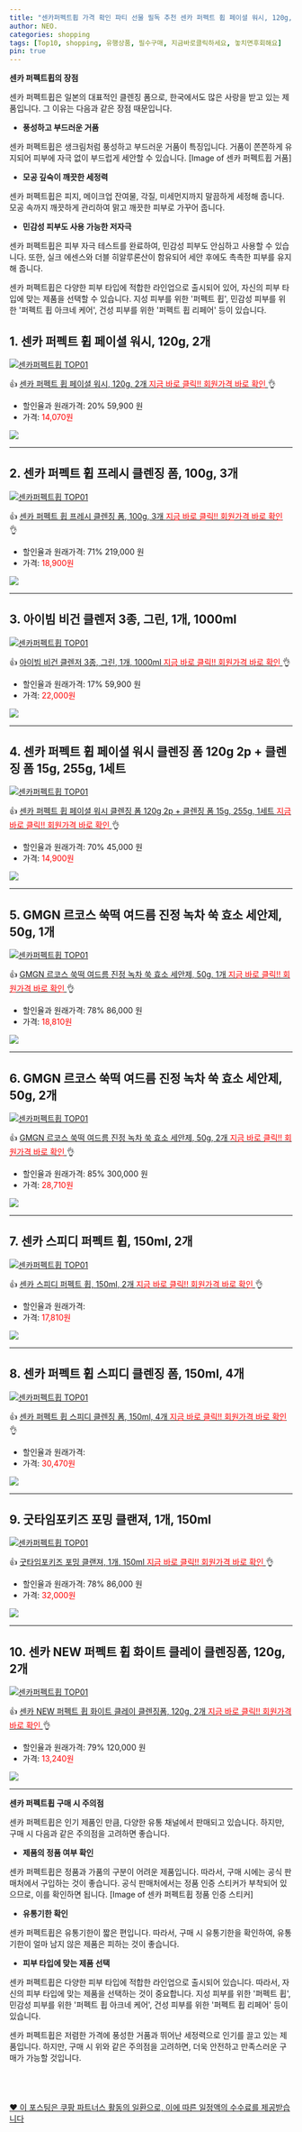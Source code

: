 ```yaml
---
title: "센카퍼펙트휩 가격 확인 파티 선물 필독 추천 센카 퍼펙트 휩 페이셜 워시, 120g, 2개 비교 장점 구매가이드"
author: NEO.
categories: shopping
tags: [Top10, shopping, 유행상품, 필수구매, 지금바로클릭하세요, 놓치면후회해요]
pin: true
---
```

**센카 퍼펙트휩의 장점**

센카 퍼펙트휩은 일본의 대표적인 클렌징 폼으로, 한국에서도 많은 사랑을 받고 있는 제품입니다. 그 이유는 다음과 같은 장점 때문입니다.

* **풍성하고 부드러운 거품**

센카 퍼펙트휩은 생크림처럼 풍성하고 부드러운 거품이 특징입니다. 거품이 쫀쫀하게 유지되어 피부에 자극 없이 부드럽게 세안할 수 있습니다.
[Image of 센카 퍼펙트휩 거품]

* **모공 깊숙이 깨끗한 세정력**

센카 퍼펙트휩은 피지, 메이크업 잔여물, 각질, 미세먼지까지 말끔하게 세정해 줍니다. 모공 속까지 깨끗하게 관리하여 맑고 깨끗한 피부로 가꾸어 줍니다.

* **민감성 피부도 사용 가능한 저자극**

센카 퍼펙트휩은 피부 자극 테스트를 완료하여, 민감성 피부도 안심하고 사용할 수 있습니다. 또한, 실크 에센스와 더블 히알루론산이 함유되어 세안 후에도 촉촉한 피부를 유지해 줍니다.

센카 퍼펙트휩은 다양한 피부 타입에 적합한 라인업으로 출시되어 있어, 자신의 피부 타입에 맞는 제품을 선택할 수 있습니다. 지성 피부를 위한 '퍼펙트 휩', 민감성 피부를 위한 '퍼펙트 휩 아크네 케어', 건성 피부를 위한 '퍼펙트 휩 리페어' 등이 있습니다.

   

## 1. 센카 퍼펙트 휩 페이셜 워시, 120g, 2개

[![센카퍼펙트휩 TOP01](https://thumbnail8.coupangcdn.com/thumbnails/remote/230x230ex/image/vendor_inventory/103f/0da8af4dc2413bf7989bafa60ffb6c9189f3ac1bf2c68993c60e19aa897e.jpg)](https://link.coupang.com/re/AFFSDP?lptag=AF3617701&subid=GithubCoopas&pageKey=7151226287&traceid=V0-153&itemId=19839595805&vendorItemId=86777704069)


👍 [센카 퍼펙트 휩 페이셜 워시, 120g, 2개 <font color=red> 지금 바로 클릭!! 회원가격 바로 확인 </font> ](https://link.coupang.com/re/AFFSDP?lptag=AF3617701&subid=GithubCoopas&pageKey=7151226287&traceid=V0-153&itemId=19839595805&vendorItemId=86777704069) 👌 


- 할인율과 원래가격: 20%  59,900   원
- 가격: <span style='color:red'>14,070원</span>

[![](/discount_price.png)](https://link.coupang.com/re/AFFSDP?lptag=AF3617701&subid=GithubCoopas&pageKey=7151226287&traceid=V0-153&itemId=19839595805&vendorItemId=86777704069)

---


   

## 2. 센카 퍼펙트 휩 프레시 클렌징 폼, 100g, 3개

[![센카퍼펙트휩 TOP01](https://thumbnail6.coupangcdn.com/thumbnails/remote/230x230ex/image/retail/images/2023/04/13/13/0/6f293c4c-2a7d-422d-82c4-c0d865f2e535.jpg)](https://link.coupang.com/re/AFFSDP?lptag=AF3617701&subid=GithubCoopas&pageKey=7690143613&traceid=V0-153&itemId=19459667881&vendorItemId=85656229794)


👍 [센카 퍼펙트 휩 프레시 클렌징 폼, 100g, 3개 <font color=red> 지금 바로 클릭!! 회원가격 바로 확인 </font> ](https://link.coupang.com/re/AFFSDP?lptag=AF3617701&subid=GithubCoopas&pageKey=7690143613&traceid=V0-153&itemId=19459667881&vendorItemId=85656229794) 👌 


- 할인율과 원래가격: 71%  219,000   원
- 가격: <span style='color:red'>18,900원</span>

[![](/discount_price.png)](https://link.coupang.com/re/AFFSDP?lptag=AF3617701&subid=GithubCoopas&pageKey=7690143613&traceid=V0-153&itemId=19459667881&vendorItemId=85656229794)

---


   

## 3. 아이빔 비건 클렌저 3종, 그린, 1개, 1000ml

[![센카퍼펙트휩 TOP01](https://thumbnail8.coupangcdn.com/thumbnails/remote/230x230ex/image/vendor_inventory/0b13/8672c9282c924fd78c4ec207e0142a334f61a62e0a1a2dfa71c8186f2c72.jpg)](https://link.coupang.com/re/AFFSDP?lptag=AF3617701&subid=GithubCoopas&pageKey=7594842926&traceid=V0-153&itemId=20077329360&vendorItemId=87474804162)


👍 [아이빔 비건 클렌저 3종, 그린, 1개, 1000ml <font color=red> 지금 바로 클릭!! 회원가격 바로 확인 </font> ](https://link.coupang.com/re/AFFSDP?lptag=AF3617701&subid=GithubCoopas&pageKey=7594842926&traceid=V0-153&itemId=20077329360&vendorItemId=87474804162) 👌 


- 할인율과 원래가격: 17%  59,900   원
- 가격: <span style='color:red'>22,000원</span>

[![](/discount_price.png)](https://link.coupang.com/re/AFFSDP?lptag=AF3617701&subid=GithubCoopas&pageKey=7594842926&traceid=V0-153&itemId=20077329360&vendorItemId=87474804162)

---


   

## 4. 센카 퍼펙트 휩 페이셜 워시 클렌징 폼 120g 2p + 클렌징 폼 15g, 255g, 1세트

[![센카퍼펙트휩 TOP01](https://thumbnail6.coupangcdn.com/thumbnails/remote/230x230ex/image/retail/images/2023/09/11/10/3/e7ff47b3-2cba-46bf-ac29-ea912c38e374.jpg)](https://link.coupang.com/re/AFFSDP?lptag=AF3617701&subid=GithubCoopas&pageKey=7225397689&traceid=V0-153&itemId=18320618668&vendorItemId=87147729799)


👍 [센카 퍼펙트 휩 페이셜 워시 클렌징 폼 120g 2p + 클렌징 폼 15g, 255g, 1세트 <font color=red> 지금 바로 클릭!! 회원가격 바로 확인 </font> ](https://link.coupang.com/re/AFFSDP?lptag=AF3617701&subid=GithubCoopas&pageKey=7225397689&traceid=V0-153&itemId=18320618668&vendorItemId=87147729799) 👌 


- 할인율과 원래가격: 70%  45,000   원
- 가격: <span style='color:red'>14,900원</span>

[![](/discount_price.png)](https://link.coupang.com/re/AFFSDP?lptag=AF3617701&subid=GithubCoopas&pageKey=7225397689&traceid=V0-153&itemId=18320618668&vendorItemId=87147729799)

---


   

## 5. GMGN 르코스 쑥떡 여드름 진정 녹차 쑥 효소 세안제, 50g, 1개

[![센카퍼펙트휩 TOP01](https://thumbnail7.coupangcdn.com/thumbnails/remote/230x230ex/image/vendor_inventory/2436/9de600f4f30581f36ae76804c1eb2d13b475169af8462fd123a7094cb37d.jpg)](https://link.coupang.com/re/AFFSDP?lptag=AF3617701&subid=GithubCoopas&pageKey=7664928863&traceid=V0-153&itemId=20430443395&vendorItemId=86826831396)


👍 [GMGN 르코스 쑥떡 여드름 진정 녹차 쑥 효소 세안제, 50g, 1개 <font color=red> 지금 바로 클릭!! 회원가격 바로 확인 </font> ](https://link.coupang.com/re/AFFSDP?lptag=AF3617701&subid=GithubCoopas&pageKey=7664928863&traceid=V0-153&itemId=20430443395&vendorItemId=86826831396) 👌 


- 할인율과 원래가격: 78%  86,000   원
- 가격: <span style='color:red'>18,810원</span>

[![](/discount_price.png)](https://link.coupang.com/re/AFFSDP?lptag=AF3617701&subid=GithubCoopas&pageKey=7664928863&traceid=V0-153&itemId=20430443395&vendorItemId=86826831396)

---


   

## 6. GMGN 르코스 쑥떡 여드름 진정 녹차 쑥 효소 세안제, 50g, 2개

[![센카퍼펙트휩 TOP01](https://thumbnail9.coupangcdn.com/thumbnails/remote/230x230ex/image/vendor_inventory/724c/1fa6c2238eee38c06a0149ca5822ad34123658d2fa0394fe9a843fceab01.jpg)](https://link.coupang.com/re/AFFSDP?lptag=AF3617701&subid=GithubCoopas&pageKey=7664928863&traceid=V0-153&itemId=20430443384&vendorItemId=86826831364)


👍 [GMGN 르코스 쑥떡 여드름 진정 녹차 쑥 효소 세안제, 50g, 2개 <font color=red> 지금 바로 클릭!! 회원가격 바로 확인 </font> ](https://link.coupang.com/re/AFFSDP?lptag=AF3617701&subid=GithubCoopas&pageKey=7664928863&traceid=V0-153&itemId=20430443384&vendorItemId=86826831364) 👌 


- 할인율과 원래가격: 85%  300,000   원
- 가격: <span style='color:red'>28,710원</span>

[![](/discount_price.png)](https://link.coupang.com/re/AFFSDP?lptag=AF3617701&subid=GithubCoopas&pageKey=7664928863&traceid=V0-153&itemId=20430443384&vendorItemId=86826831364)

---


   

## 7. 센카 스피디 퍼펙트 휩, 150ml, 2개

[![센카퍼펙트휩 TOP01](https://thumbnail6.coupangcdn.com/thumbnails/remote/230x230ex/image/retail/images/2023/04/12/14/8/b3681a5d-d586-4240-80bb-e4b155853d4f.jpg)](https://link.coupang.com/re/AFFSDP?lptag=AF3617701&subid=GithubCoopas&pageKey=7263059298&traceid=V0-153&itemId=18504709520&vendorItemId=85643820815)


👍 [센카 스피디 퍼펙트 휩, 150ml, 2개 <font color=red> 지금 바로 클릭!! 회원가격 바로 확인 </font> ](https://link.coupang.com/re/AFFSDP?lptag=AF3617701&subid=GithubCoopas&pageKey=7263059298&traceid=V0-153&itemId=18504709520&vendorItemId=85643820815) 👌 


- 할인율과 원래가격: 
- 가격: <span style='color:red'>17,810원</span>

[![](/discount_price.png)](https://link.coupang.com/re/AFFSDP?lptag=AF3617701&subid=GithubCoopas&pageKey=7263059298&traceid=V0-153&itemId=18504709520&vendorItemId=85643820815)

---


   

## 8. 센카 퍼펙트 휩 스피디 클렌징 폼, 150ml, 4개

[![센카퍼펙트휩 TOP01](https://thumbnail9.coupangcdn.com/thumbnails/remote/230x230ex/image/retail/images/0cffa0bf-edda-4306-b5f2-0a47ad4ae5a65775316140701756727.png)](https://link.coupang.com/re/AFFSDP?lptag=AF3617701&subid=GithubCoopas&pageKey=7263059298&traceid=V0-153&itemId=19170942339&vendorItemId=86289670157)


👍 [센카 퍼펙트 휩 스피디 클렌징 폼, 150ml, 4개 <font color=red> 지금 바로 클릭!! 회원가격 바로 확인 </font> ](https://link.coupang.com/re/AFFSDP?lptag=AF3617701&subid=GithubCoopas&pageKey=7263059298&traceid=V0-153&itemId=19170942339&vendorItemId=86289670157) 👌 


- 할인율과 원래가격: 
- 가격: <span style='color:red'>30,470원</span>

[![](/discount_price.png)](https://link.coupang.com/re/AFFSDP?lptag=AF3617701&subid=GithubCoopas&pageKey=7263059298&traceid=V0-153&itemId=19170942339&vendorItemId=86289670157)

---


   

## 9. 굿타임포키즈 포밍 클랜져, 1개, 150ml

[![센카퍼펙트휩 TOP01](https://thumbnail6.coupangcdn.com/thumbnails/remote/230x230ex/image/vendor_inventory/9e88/f656160e8bbbb12e6743ce98e4c4961f33cdd2a36e29bc34fc8f942de3ae.jpg)](https://link.coupang.com/re/AFFSDP?lptag=AF3617701&subid=GithubCoopas&pageKey=5734901963&traceid=V0-153&itemId=9634522113&vendorItemId=76918802676)


👍 [굿타임포키즈 포밍 클랜져, 1개, 150ml <font color=red> 지금 바로 클릭!! 회원가격 바로 확인 </font> ](https://link.coupang.com/re/AFFSDP?lptag=AF3617701&subid=GithubCoopas&pageKey=5734901963&traceid=V0-153&itemId=9634522113&vendorItemId=76918802676) 👌 


- 할인율과 원래가격: 78%  86,000   원
- 가격: <span style='color:red'>32,000원</span>

[![](/discount_price.png)](https://link.coupang.com/re/AFFSDP?lptag=AF3617701&subid=GithubCoopas&pageKey=5734901963&traceid=V0-153&itemId=9634522113&vendorItemId=76918802676)

---


   

## 10. 센카 NEW 퍼펙트 휩 화이트 클레이 클렌징폼, 120g, 2개

[![센카퍼펙트휩 TOP01](https://thumbnail6.coupangcdn.com/thumbnails/remote/230x230ex/image/rs_quotation_api/ivkg4tc4/643ea57e8ba243e69f5c49784ce19724.jpg)](https://link.coupang.com/re/AFFSDP?lptag=AF3617701&subid=GithubCoopas&pageKey=7330344612&traceid=V0-153&itemId=18818172878&vendorItemId=85136093915)


👍 [센카 NEW 퍼펙트 휩 화이트 클레이 클렌징폼, 120g, 2개 <font color=red> 지금 바로 클릭!! 회원가격 바로 확인 </font> ](https://link.coupang.com/re/AFFSDP?lptag=AF3617701&subid=GithubCoopas&pageKey=7330344612&traceid=V0-153&itemId=18818172878&vendorItemId=85136093915) 👌 


- 할인율과 원래가격: 79%  120,000   원
- 가격: <span style='color:red'>13,240원</span>

[![](/discount_price.png)](https://link.coupang.com/re/AFFSDP?lptag=AF3617701&subid=GithubCoopas&pageKey=7330344612&traceid=V0-153&itemId=18818172878&vendorItemId=85136093915)

---
**센카 퍼펙트휩 구매 시 주의점**

센카 퍼펙트휩은 인기 제품인 만큼, 다양한 유통 채널에서 판매되고 있습니다. 하지만, 구매 시 다음과 같은 주의점을 고려하면 좋습니다.

* **제품의 정품 여부 확인**

센카 퍼펙트휩은 정품과 가품의 구분이 어려운 제품입니다. 따라서, 구매 시에는 공식 판매처에서 구입하는 것이 좋습니다. 공식 판매처에서는 정품 인증 스티커가 부착되어 있으므로, 이를 확인하면 됩니다.
[Image of 센카 퍼펙트휩 정품 인증 스티커]

* **유통기한 확인**

센카 퍼펙트휩은 유통기한이 짧은 편입니다. 따라서, 구매 시 유통기한을 확인하여, 유통기한이 얼마 남지 않은 제품은 피하는 것이 좋습니다.

* **피부 타입에 맞는 제품 선택**

센카 퍼펙트휩은 다양한 피부 타입에 적합한 라인업으로 출시되어 있습니다. 따라서, 자신의 피부 타입에 맞는 제품을 선택하는 것이 중요합니다. 지성 피부를 위한 '퍼펙트 휩', 민감성 피부를 위한 '퍼펙트 휩 아크네 케어', 건성 피부를 위한 '퍼펙트 휩 리페어' 등이 있습니다.

센카 퍼펙트휩은 저렴한 가격에 풍성한 거품과 뛰어난 세정력으로 인기를 끌고 있는 제품입니다. 하지만, 구매 시 위와 같은 주의점을 고려하면, 더욱 안전하고 만족스러운 구매가 가능할 것입니다.<br><br><br><br><br> [ ❤  이 포스팅은 쿠팡 파트너스 활동의 일환으로, 이에 따른 일정액의 수수료를 제공받습니다](https://link.coupang.com/a/bcEFyh)